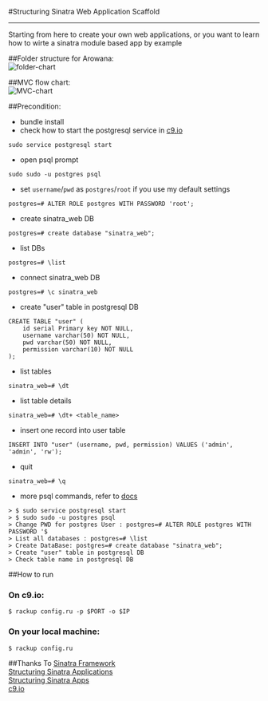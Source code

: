 #Structuring Sinatra Web Application Scaffold
  
-----------------
Starting from here to create your own web applications, or you want to learn how to wirte a sinatra module based app by example  

##Folder structure for Arowana:  
![folder-chart](https://github.com/joychester/Arowana/blob/master/Arowana_FolderStructure.png)  

##MVC flow chart:  
![MVC-chart](https://github.com/joychester/Arowana/blob/master/Arowana_MVC_Relations.png)  

##Precondition:  
* bundle install  
* check how to start the postgresql service in [c9.io](https://docs.c9.io/setting_up_postgresql.html)  
```
sudo service postgresql start
```
* open psql prompt  
```
sudo sudo -u postgres psql
```

* set `username`/`pwd` as `postgres`/`root` if you use my default settings
```
postgres=# ALTER ROLE postgres WITH PASSWORD 'root';  
```

* create sinatra_web DB  
```
postgres=# create database "sinatra_web";
```
* list DBs  
```
postgres=# \list
```
* connect sinatra_web DB
```
postgres=# \c sinatra_web
```

* create "user" table in postgresql DB  
```
CREATE TABLE "user" (
	id serial Primary key NOT NULL,
	username varchar(50) NOT NULL,
	pwd varchar(50) NOT NULL,
	permission varchar(10) NOT NULL
);
```

* list tables
```
sinatra_web=# \dt
```

* list table details
```
sinatra_web=# \dt+ <table_name>
```

* insert one record into user table  
```
INSERT INTO "user" (username, pwd, permission) VALUES ('admin', 'admin', 'rw');
```

* quit 
```
sinatra_web=# \q
```
* more psql commands, refer to [docs](http://www.postgresql.org/docs/9.4/static/app-psql.html)  
```
> $ sudo service postgresql start
> $ sudo sudo -u postgres psql
> Change PWD for postgres User : postgres=# ALTER ROLE postgres WITH PASSWORD '$
> List all databases : postgres=# \list
> Create DataBase: postgres=# create database "sinatra_web";
> Create "user" table in postgresql DB
> Check table name in postgresql DB
```
##How to run  
### On c9.io:  
```
$ rackup config.ru -p $PORT -o $IP  
```
### On your local machine:  
```
$ rackup config.ru  
```  
##Thanks To 
[Sinatra Framework](http://www.sinatrarb.com/)  
[Structuring Sinatra Applications](http://blog.sourcing.io/structuring-sinatra)  
[Structuring Sinatra Apps](http://graybike.co/2014/09/27/structuring-sinatra-apps-part-1/)  
[c9.io](https://c9.io/)  
